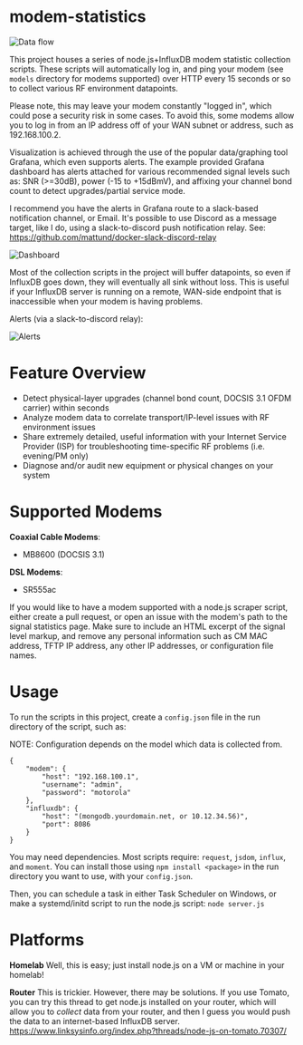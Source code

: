 # modem-statistics
![Data flow](https://i.imgur.com/DZkeUAz.png)

This project houses a series of node.js+InfluxDB modem statistic collection scripts.  These scripts will automatically log in, and ping your modem (see `models` directory for modems supported) over HTTP every 15 seconds or so to collect various RF environment datapoints.

Please note, this may leave your modem constantly "logged in", which could pose a security risk in some cases.  To avoid this, some modems allow you to log in from an IP address off of your WAN subnet or address, such as 192.168.100.2.

Visualization is achieved through the use of the popular data/graphing tool Grafana, which even supports alerts.  The example provided Grafana dashboard has alerts attached for various recommended signal levels such as: SNR (>=30dB), power (-15 to +15dBmV), and affixing your channel bond count to detect upgrades/partial service mode.

I recommend you have the alerts in Grafana route to a slack-based notification channel, or Email.  It's possible to use Discord as a message target, like I do, using a slack-to-discord push notification relay.  See: https://github.com/mattund/docker-slack-discord-relay

![Dashboard](https://i.imgur.com/0IvDqej.png)

Most of the collection scripts in the project will buffer datapoints, so even if InfluxDB goes down, they will eventually all sink without loss.  This is useful if your InfluxDB server is running on a remote, WAN-side endpoint that is inaccessible when your modem is having problems.

Alerts (via a slack-to-discord relay):

![Alerts](https://i.imgur.com/5ydhO5G.png)

# Feature Overview

 - Detect physical-layer upgrades (channel bond count, DOCSIS 3.1 OFDM carrier) within seconds
 - Analyze modem data to correlate transport/IP-level issues with RF environment issues
 - Share extremely detailed, useful information with your Internet Service Provider (ISP) for troubleshooting time-specific RF problems (i.e. evening/PM only)
 - Diagnose and/or audit new equipment or physical changes on your system

# Supported Modems

**Coaxial Cable Modems**:
 - MB8600 (DOCSIS 3.1)
 
**DSL Modems**:
 - SR555ac

If you would like to have a modem supported with a node.js scraper script, either create a pull request, or open an issue with the modem's path to the signal statistics page.  Make sure to include an HTML excerpt of the signal level markup, and remove any personal information such as CM MAC address, TFTP IP address, any other IP addresses, or configuration file names.

# Usage

To run the scripts in this project, create a `config.json` file in the run directory of the script, such as:

NOTE: Configuration depends on the model which data is collected from.
```
{
	"modem": {
		"host": "192.168.100.1",
		"username": "admin",
		"password": "motorola"
	},
	"influxdb": {
		"host": "(mongodb.yourdomain.net, or 10.12.34.56)",
		"port": 8086
	}
}
```

You may need dependencies.  Most scripts require: `request`, `jsdom`, `influx`, and `moment`.  You can install those using `npm install <package>` in the run directory you want to use, with your `config.json`.

Then, you can schedule a task in either Task Scheduler on Windows, or make a systemd/initd script to run the node.js script:
`node server.js`

# Platforms

**Homelab**
Well, this is easy; just install node.js on a VM or machine in your homelab!

**Router**
This is trickier.  However, there may be solutions.  If you use Tomato, you can try this thread to get node.js installed on your router, which will allow you to *collect* data from your router, and then I guess you would push the data to an internet-based InfluxDB server.
https://www.linksysinfo.org/index.php?threads/node-js-on-tomato.70307/


